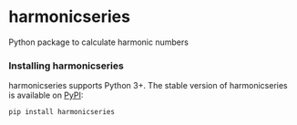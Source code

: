 # harmonicseries
Python package to calculate harmonic numbers

### Installing harmonicseries
harmonicseries supports Python 3+. 
The stable version of harmonicseries is available on [PyPI](https://pypi.org/project/harmonicseries/):

    pip install harmonicseries
